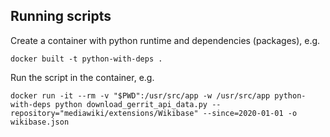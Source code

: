 ## Running scripts

Create a container with python runtime and dependencies (packages), e.g.
```commandline
docker built -t python-with-deps .
```

Run the script in the container, e.g.
```commandline
docker run -it --rm -v "$PWD":/usr/src/app -w /usr/src/app python-with-deps python download_gerrit_api_data.py --repository="mediawiki/extensions/Wikibase" --since=2020-01-01 -o wikibase.json
```
